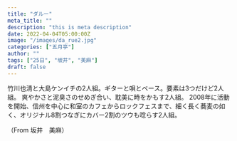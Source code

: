 ```yaml
---
title: "ダルー"
meta_title: ""
description: "this is meta description"
date: 2022-04-04T05:00:00Z
image: "/images/da_rue2.jpg"
categories: ["五月亭"]
author: ""
tags: ["25日", "坂井", "美麻"]
draft: false
---
```


竹川也清と大島ケンイチの2人組。ギターと唄とベース。要素は3つだけど2人組。
爽やかさと泥臭さのせめぎ合い、耽美に時をかもす2人組。
2008年に活動を開始、信州を中心に和室のカフェからロックフェスまで、細く長く蕎麦の如く、オリジナル8割つなぎにカバー2割のツウも唸らす2人組。

（From 坂井　美麻）
